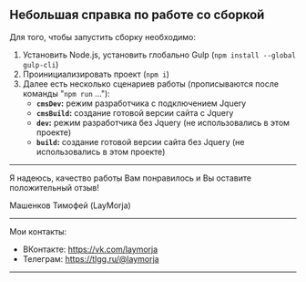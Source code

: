 ## Небольшая справка по работе со сборкой
Для того, чтобы запустить сборку необходимо:
1. Установить Node.js, установить глобально Gulp (`npm install --global gulp-cli`)
2. Проинициализировать проект (`npm i`)
3. Далее есть несколько сценариев работы (прописываются после команды "`npm run` ..."):
    - **`cmsDev`:** режим разработчика с подключением Jquery
    - **`cmsBuild`:** создание готовой версии сайта с Jquery
    - **`dev`:** режим разработчика без Jquery (не использовались в этом проекте)
    - **`build`:** создание готовой версии сайта без Jquery (не использовались в этом проекте)

____

Я надеюсь, качество работы Вам понравилось и Вы оставите положительный отзыв! 

Машенков Тимофей (LayMorja)

____
Мои контакты:
- ВКонтакте: https://vk.com/laymorja
- Телеграм: https://tlgg.ru/@laymorja
____
